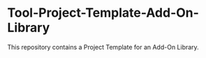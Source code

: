 # Tool-Project-Template-Add-On-Library
This repository contains a Project Template for an Add-On Library.
